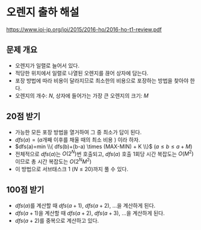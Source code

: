 # 오렌지 출하 해설
https://www.ioi-jp.org/joi/2015/2016-ho/2016-ho-t1-review.pdf
## 문제 개요
+ 오렌지가 일렬로 늘어서 있다.  
+ 적당한 위치에서 일렬로 나열된 오렌지를 끊어 상자에 담는다.  
+ 포장 방법에 따라 비용이 달라지므로 최소한의 비용으로 포장하는 방법을 찾아야 한다.  
+ 오렌지의 개수: $N$, 상자에 들어가는 가장 큰 오렌지의 크기: $M$
## 20점 받기
+ 가능한 모든 포장 방법을 열거하여 그 중 최소가 답이 된다.
+ $dfs(a)=(a$개째 이후를 채울 때의 최소 비용 $)$ 이라 하자.
+ $dfs(a)=min \\{ dfs(b)+(b-a) \times (MAX-MIN) + K \\}$ $(a \le b \le a+M)$
+ 전체적으로 $dfs(a)$는 $O(2^N)$번 호출되고, $dfs(a)$ 호출 1회당 시간 복잡도는 $O(M^2)$ 이므로 총 시간 복잡도는 $O(2^N M^2)$
+ 이 방법으로 서브태스크 1 $(N \le 20)$까지 풀 수 있다.
## 100점 받기
+ $dfs(a)$를 계산할 때 $dfs(a+1)$, $dfs(a+2)$, $...$을 계산하게 된다.
+ $dfs(a+1)$을 계산할 때 $dfs(a+2)$, $dfs(a+3)$, $...$을 계산하게 된다.
+ $dfs(a+2)$를 중복으로 계산하고 있다.
